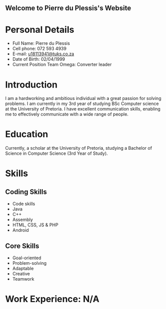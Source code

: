 ## Welcome to Pierre du Plessis's Website

# Personal Details
- Full Name: Pierre du Plessis
- Cell phone: 072 593 4939
- E-mail: u18113941@tuks.co.za
- Date of Birth: 02/04/1999
- Current Position Team Omega: Converter leader

# Introduction
I am a hardworking and ambitious individual with a great passion for solving problems. I am
currently in my 3rd year of studying BSc Computer science at the University of Pretoria. I have
excellent communication skills, enabling me to effectively communicate with a wide range of
people.

# Education
Currently, a scholar at the University of Pretoria, studying a Bachelor of Science in Computer
Science (3rd Year of Study).

# Skills
## Coding Skills
- Code skills
- Java
- C++
- Assembly
- HTML, CSS, JS & PHP
- Android
## Core Skills
- Goal-oriented
- Problem-solving
- Adaptable
- Creative
- Teamwork

# Work Experience: N/A

